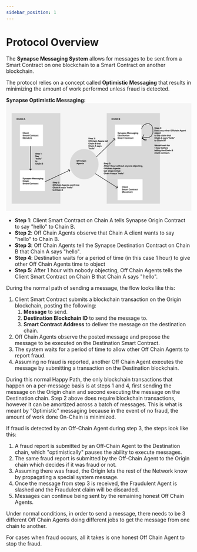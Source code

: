 ```yaml
---
sidebar_position: 1
---
```


# Protocol Overview

The **Synapse Messaging System** allows for messages to be sent from a Smart Contract on one blockchain to a Smart Contract on another blockchain.

The protocol relies on a concept called **Optimistic Messaging** that results in minimizing the amount of work performed unless fraud is detected.

**Synapse Optimistic Messaging:**
![SynapseOptimisticMessaging](../../static/img/SynapseMessagingMileHigh.png 'Synapse Optimistic Messaging')
- **Step 1**: Client Smart Contract on Chain A tells Synapse Origin Contract to say "hello" to Chain B.
- **Step 2**: Off Chain Agents observe that Chain A client wants to say "hello" to Chain B.
- **Step 3**: Off Chain Agents tell the Synapse Destination Contract on Chain B that Chain A says "hello".
- **Step 4**: Destination waits for a period of time (in this case 1 hour) to give other Off Chain Agents time to object
- **Step 5**: After 1 hour with nobody objecting, Off Chain Agents tells the Client Smart Contract on Chain B that Chain A says "hello".

During the normal path of sending a message, the flow looks like this:
1. Client Smart Contract submits a blockchain transaction on the Origin blockchain, posting the following:
    1. **Message** to send.
    2. **Destination Blockchain ID** to send the message to.
    3. **Smart Contract Address** to deliver the message on the destination chain.
2. Off Chain Agents observe the posted message and propose the message to be executed on the Destination Smart Contract.
3. The system waits for a period of time to allow other Off Chain Agents to report fraud.
4. Assuming no fraud is reported, another Off Chain Agent executes the message by submitting a transaction on the Destination blockchain.

During this normal Happy Path, the only blockchain transactions that happen on a per-message basis is at steps 1 and 4, first sending the message on the Origin chain and second executing the message on the Destination chain.
Step 2 above does require blockchain transactions, however it can be amortized across a batch of messages. This is what is meant by "Optimistic" messaging because
in the event of no fraud, the amount of work done On-Chain is minimized.

If fraud is detected by an Off-Chain Agent during step 3, the steps look like this:
1. A fraud report is submitted by an Off-Chain Agent to the Destination chain, which "optimistically" pauses the ability to execute messages.
2. The same fraud report is submitted by the Off-Chain Agent to the Origin chain which decides if it was fraud or not.
3. Assuming there was fraud, the Origin lets the rest of the Network know by propagating a special system message.
4. Once the message from step 3 is received, the Fraudulent Agent is slashed and the Fraudulent claim will be discarded.
5. Messages can continue being sent by the remaining honest Off Chain Agents.

Under normal conditions, in order to send a message, there needs to be 3 different Off Chain Agents doing different jobs to get the message from one chain to another.

For cases when fraud occurs, all it takes is one honest Off Chain Agent to stop the fraud.


